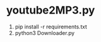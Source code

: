 # youtube2MP3.py

<ol>
<li>pip install -r requirements.txt</li>
<li>python3 Downloader.py</li>
</ol>


